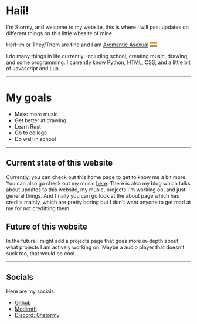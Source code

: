 # Haii!

I'm Stormy, and welcome to my website,
this is where I will post updates on different things on this little wbesite of mine.

 He/Him or They/Them are fine and I am <a href="https://en.pronouns.page/@0Stormy">Aromantic Asexual</a> <img width="20" src="assets/Aroace_flag.png">

I do many things in life currently. Including school, creating music, drawing, and some programming. I currently know Python, HTML, CSS, and a little bit of Javascript and Lua.

<hr>

# My goals

* Make more music
* Get better at drawing
* Learn Rust
* Go to college
* Do well in school

<hr>

## Current state of this website
Currently, you can check out this home page to get to know me a bit more. You can also go check out my music <a href="music.html">here</a>. There is also my blog which talks about updates to this website, my music, projects I'm working on, and just general things. And finally you can go look at the about page which has credits mainly, which are pretty boring but I don't want anyone to get mad at me for not creditting them.

## Future of this website
In the future I might add a projects page that goes more in-depth about what projects I am actively working on. Maybe a audio player that doesn't suck too, that would be cool.

<hr>

## Socials
Here are my socials:
* <a href="https://github.com/0hStormy">Github</a>
* <a href="https://modrinth.com/user/0Stormy">Modirnth</a>
* <a href="">Discord: 0hstormy</a>